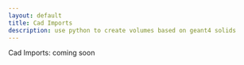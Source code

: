 ```yaml
---
layout: default
title: Cad Imports
description: use python to create volumes based on geant4 solids
---
```


Cad Imports: coming soon